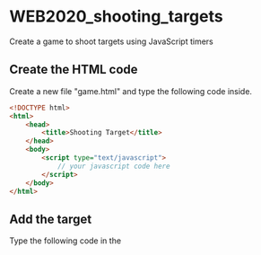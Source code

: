 # WEB2020_shooting_targets
Create a game to shoot targets using JavaScript timers

## Create the HTML code
Create a new file "game.html" and type the following code inside.

```html
<!DOCTYPE html>
<html>
	<head>
		<title>Shooting Target</title>
	</head>
	<body>
		<script type="text/javascript">
			// your javascript code here
		</script>
	</body>
</html>
```

## Add the target
Type the following code in the <script> section. This code will make the background pink, add a target image from the internet and resize it to 100px. Save and see what happens.

```javascript
var body = document.getElementsByTagName('body')[0];
body.innerHTML="Hola Mundo";
body.style="background-color:pink;";

var img = new Image();
img.src = 'http://aws.canequity.com/assets/images/target.png';
body.appendChild(img);

img.style.width="100px"
img.style.position="absolute";
```

## Start moving the target
Type the following code in the <script> section, right after the code from before. This code will make the target image to move. Save and see what happens.

```javascript
setInterval(function(){
	var posH = Math.random() * window.innerWidth;
	var posV = Math.random() * window.innerHeight;

	img.style.top = posV + "px";
	img.style.left = posH + "px";
}, 1000);

```

## Add the score
Type the following code in the <script> section, right after the code from before. This code will add a scoreboard, but still nothing will happen when you click the target. Save and see what happens.

```javascript
var score = 0;
var board = document.createTextNode(score);
body.appendChild(board);
```

## Make the target clickeable
Type the following code in the <script> section, right after the code from before. This code will add one to the scoreboard once the target is clicked. There are still issues, like the target won't dissapear when you click on it. Save and see what happens.

```javascript
img.onclick = function () {
	score = score + 1;
	board.nodeValue = score;
}
```

# What else can we do?
Can you make the following improvements to this game? If you get lost check at the code example "game.html".
1. How can we ensure the target never goes out of the screen?
2. Can we make the target disappear when is clicked?
3. How to make the target go faster every time you click?
4. How to make each target's size be different?
5. Can we add a winning condition to your game?

# Take it to the next level
If you still want more challenge, do the following improvements:
1. Add a cool background image to the game.
2. Show a nicer winning message with a retry button.
3. Add a nice animation to the target when you hit on it.
4. Get two points when you click a target smaller than 50px.
5. Make the screen blink red when you hit the target.
6. Add a losing condition when the player spend over 2 minutes playing.
7. Make three different targets appear on the screen at the same time.
8. Add a shooting sound when you click.
9. Add a break sound when you hit the target.
10. Animate so when you click the target, a small and round projectile moves rapidly from the center of the screen to the center of the target.

